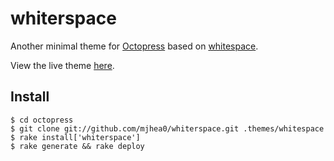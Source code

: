 whiterspace
===========

Another minimal theme for [Octopress](http://octopress.org) based on [whitespace](https://github.com/lucaslew/whitespace).

View the live theme [here](http://www.mherman.org).

Install
-------
    $ cd octopress
    $ git clone git://github.com/mjhea0/whiterspace.git .themes/whitespace
    $ rake install['whiterspace']
    $ rake generate && rake deploy
